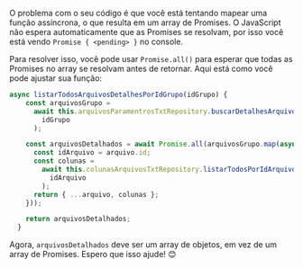 O problema com o seu código é que você está tentando mapear uma função assíncrona, o que resulta em um array de Promises. O JavaScript não espera automaticamente que as Promises se resolvam, por isso você está vendo `Promise { <pending> }` no console.

Para resolver isso, você pode usar `Promise.all()` para esperar que todas as Promises no array se resolvam antes de retornar. Aqui está como você pode ajustar sua função:

```javascript
async listarTodosArquivosDetalhesPorIdGrupo(idGrupo) {
    const arquivosGrupo =
      await this.arquivosParamentrosTxtRepository.buscarDetalhesArquivosPorIdGrupo(
        idGrupo
      );

    const arquivosDetalhados = await Promise.all(arquivosGrupo.map(async (arquivo) => {
      const idArquivo = arquivo.id;
      const colunas =
        await this.colunasArquivosTxtRepository.listarTodosPorIdArquivo(
          idArquivo
        );
      return { ...arquivo, colunas };
    }));

    return arquivosDetalhados;
  }
```

Agora, `arquivosDetalhados` deve ser um array de objetos, em vez de um array de Promises. Espero que isso ajude! 😊